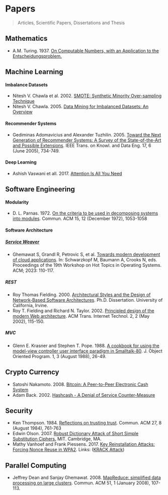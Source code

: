 # Papers
> Articles, Scientific Papers, Dissertations and Thesis

## Mathematics

- A.M. Turing. 1937. [On Computable Numbers, with an Application to the Entscheidungsproblem.](https://www.wolframscience.com/prizes/tm23/images/Turing.pdf)

## Machine Learning

#### Imbalance Datasets

+ Nitesh V. Chawla et al. 2002. [SMOTE: Synthetic Minority Over-sampling Technique](https://www.jair.org/media/953/live-953-2037-jair.pdf)
+ Nitesh V. Chawla. 2005. [Data Mining for Imbalanced Datasets: An Overview](http://www3.nd.edu/~dial/publications/chawla2005data.pdf)

#### Recommender Systems

+ Gediminas Adomavicius and Alexander Tuzhilin. 2005. [Toward the Next Generation of Recommender Systems: A Survey of the State-of-the-Art and Possible Extensions](http://pages.stern.nyu.edu/~atuzhili/pdf/TKDE-Paper-as-Printed.pdf). IEEE Trans. on Knowl. and Data Eng. 17, 6 (June 2005), 734-749.

#### Deep Learning

+ Ashish Vaswani et all. 2017. [Attention Is All You Need](https://proceedings.neurips.cc/paper_files/paper/2017/file/3f5ee243547dee91fbd053c1c4a845aa-Paper.pdf)

## Software Engineering

#### Modularity

+ D. L. Parnas. 1972. [On the criteria to be used in decomposing systems into modules](https://www.cs.umd.edu/class/spring2003/cmsc838p/Design/criteria.pdf). Commun. ACM 15, 12 (December 1972), 1053-1058

#### Software Architecture

##### [Service Weaver](https://serviceweaver.dev/)
+ Ghemawat S, Grandl R, Petrovic S, et al. [Towards modern development of cloud applications](https://dl.acm.org/doi/pdf/10.1145/3593856.3595909). In: Schwarzkopf M, Baumann A, Crooks N, eds. Proceedings of the 19th Workshop on Hot Topics in Operating Systems. ACM; 2023: 110-117.

##### REST
+ Roy Thomas Fielding. 2000. [Architectural Styles and the Design of Network-Based Software Architectures](https://www.ics.uci.edu/~fielding/pubs/dissertation/top.htm). Ph.D. Dissertation. University of California, Irvine.
+ Roy T. Fielding and Richard N. Taylor. 2002. [Principled design of the modern Web architecture](https://www.ics.uci.edu/~fielding/pubs/webarch_icse2000.pdf). ACM Trans. Internet Technol. 2, 2 (May 2002), 115-150.

##### MVC

+ Glenn E. Krasner and Stephen T. Pope. 1988. [A cookbook for using the model-view controller user interface paradigm in Smalltalk-80](https://www.lri.fr/~mbl/ENS/FONDIHM/2013/papers/Krasner-JOOP88.pdf). J. Object Oriented Program. 1, 3 (August 1988), 26-49.

## Crypto Currency

+ Satoshi Nakamoto. 2008. [Bitcoin: A Peer-to-Peer Electronic Cash System](https://bitcoin.org/bitcoin.pdf)
+ Adam Back. 2002. [Hashcash - A Denial of Service Counter-Measure](https://cdn.nakamotoinstitute.org/docs/hashcash.pdf)

## Security

+ Ken Thompson. 1984. [Reflections on trusting trust](https://www.ece.cmu.edu/~ganger/712.fall02/papers/p761-thompson.pdf). Commun. ACM 27, 8 (August 1984), 761-763
+ Edwin Olson. 2007. [Robust Dictionary Attack of Short Simple Substitution Ciphers.](http://april.eecs.umich.edu/pdfs/olson2007crypt.pdf) MIT. Cambridge, MA.
+ Mathy Vanhoef and Frank Piessens. 2017. [Key Reinstallation Attacks: Forcing Nonce Reuse in WPA2](https://papers.mathyvanhoef.com/ccs2017.pdf). Links: ([KRACK Attack](https://www.krackattacks.com))

## Parallel Computing

+ Jeffrey Dean and Sanjay Ghemawat. 2008. [MapReduce: simplified data processing on large clusters](http://static.googleusercontent.com/media/research.google.com/pt-BR//archive/mapreduce-osdi04.pdf). Commun. ACM 51, 1 (January 2008), 107-113.
